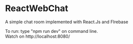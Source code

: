 # ReactWebChat
A simple chat room implemented with React.Js and FIrebase

To run: type "npm run dev" on command line.<br/>
Watch on http://localhost:8080/

